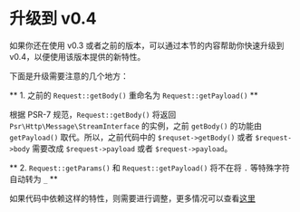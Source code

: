 # 升级到 v0.4

如果你还在使用 v0.3 或者之前的版本，可以通过本节的内容帮助你快速升级到 v0.4，以便使用该版本提供的新特性。

下面是升级需要注意的几个地方：

** 1. 之前的 `Request::getBody()` 重命名为 `Request::getPayload()` **

根据 PSR-7 规范，`Request::getBody()` 将返回 `Psr\Http\Message\StreamInterface` 的实例，之前 `getBody()` 的功能由 `getPayload()`
取代。所以，之前代码中的 `$requset->getBody()` 或者 `$request->body` 需要改成 `$request->payload` 或者 `$request->payload`。

** 2. `Request::getParams()` 和 `Request::getPayload()` 将不在将 `.` 等特殊字符自动转为 `_` **

如果代码中依赖这样的特性，则需要进行调整，更多情况可以查看[这里](https://stackoverflow.com/questions/68651/get-php-to-stop-replacing-characters-in-get-or-post-arrays)

